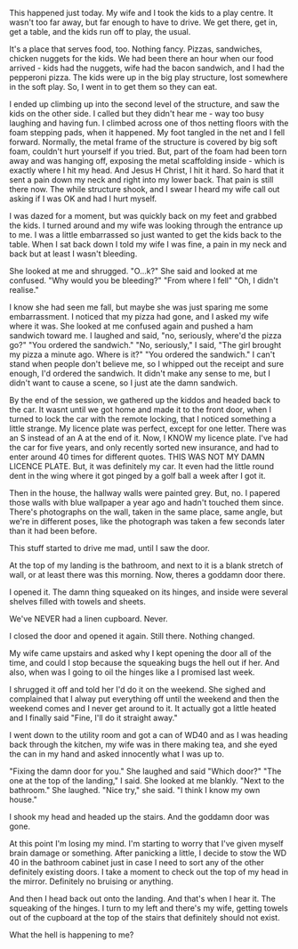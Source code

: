 This happened just today. My wife and I took the kids to a play centre. It wasn't too far away, but far enough to have to drive. We get there, get in, get a table, and the kids run off to play, the usual. 

It's a place that serves food, too. Nothing fancy. Pizzas, sandwiches, chicken nuggets for the kids. We had been there an hour when our food arrived - kids had the nuggets, wife had the bacon sandwich, and I had the pepperoni pizza. The kids were up in the big play structure, lost somewhere in the soft play. So, I went in to get them so they can eat. 

I ended up climbing up into the second level of the structure, and saw the kids on the other side. I called but they didn't hear me - way too busy laughing and having fun. I climbed across one of thos netting floors with the foam stepping pads, when it happened. My foot tangled in the net and I fell forward. Normally, the metal frame of the structure is covered by big soft foam, couldn't hurt yourself if you tried. But, part of the foam had been torn away and was hanging off, exposing the metal scaffolding inside - which is exactly where I hit my head. And Jesus H Christ, I hit it hard. So hard that it sent a pain down my neck and right into my lower back. That pain is still there now. The while structure shook, and I swear I heard my wife call out asking if I was OK and had I hurt myself. 

I was dazed for a moment, but was quickly back on my feet and grabbed the kids. I turned around and my wife was looking through the entrance up to me. I was a little embarrassed so just wanted to get the kids back to the table. When I sat back down I told my wife I was fine, a pain in my neck and back but at least I wasn't bleeding. 

She looked at me and shrugged. "O...k?" She said and looked at me confused. "Why would you be bleeding?" 
"From where I fell"
"Oh, I didn't realise."

I know she had seen me fall, but maybe she was just sparing me some embarrassment. 
I noticed that my pizza had gone, and I asked my wife where it was. She looked at me confused again and pushed a ham sandwich toward me. I laughed and said, "no, seriously, where'd the pizza go?" 
"You ordered the sandwich."
"No, seriously," I said, "The girl brought my pizza a minute ago. Where is it?" 
"You ordered the sandwich."
I can't stand when people don't believe me, so I whipped out the receipt and sure enough, I'd ordered the sandwich. It didn't make any sense to me, but I didn't want to cause a scene, so I just ate the damn sandwich. 

By the end of the session, we gathered up the kiddos and headed back to the car. It wasnt until we got home and made it to the front door, when I turned to lock the car with the remote locking, that I noticed something a little strange. My licence plate was perfect, except for one letter. There was an S instead of an A at the end of it. 
Now, I KNOW my licence plate. I've had the car for five years, and only recently sorted new insurance, and had to enter around 40 times for different quotes. THIS WAS NOT MY DAMN LICENCE PLATE. But, it was definitely my car. It even had the little round dent in the wing where it got pinged by a golf ball a week after I got it. 

Then in the house, the hallway walls were painted grey. But, no. I papered those walls with blue wallpaper a year ago and hadn't touched them since. There's photographs on the wall, taken in the same place, same angle, but we're in different poses, like the photograph was taken a few seconds later than it had been before. 

This stuff started to drive me mad, until I saw the door. 

At the top of my landing is the bathroom, and next to it is a blank stretch of wall, or at least there was this morning. Now, theres a goddamn door there. 

I opened it. The damn thing squeaked on its hinges, and inside were several shelves filled with towels and sheets. 

We've NEVER had a linen cupboard. Never. 

I closed the door and opened it again. Still there. Nothing changed. 

My wife came upstairs and asked why I kept opening the door all of the time, and could I stop because the squeaking bugs the hell out if her. And also, when was I going to oil the hinges like a I promised last week. 

I shrugged it off and told her I'd do it on the weekend. She sighed and complained that I alway put everything off until the weekend and then the weekend comes and I never get around to it. It actually got a little heated and I finally said "Fine, I'll do it straight away." 

I went down to the utility room and got a can of WD40 and as I was heading back through the kitchen, my wife was in there making tea, and she eyed the can in my hand and asked innocently what I was up to. 

"Fixing the damn door for you."
She laughed and said "Which door?" 
"The one at the top of the landing," I said. She looked at me blankly. "Next to the bathroom."
She laughed. 
"Nice try," she said. "I think I know my own house."

I shook my head and headed up the stairs. And the goddamn door was gone.

At this point I'm losing my mind. I'm starting to worry that I've given myself brain damage or something. After panicking a little, I decide to stow the WD 40 in the bathroom cabinet just in case I need to sort any of the other definitely existing doors. 
I take a moment to check out the top of my head in the mirror. Definitely no bruising or anything. 

And then I head back out onto the landing. And that's when I hear it. The squeaking of the hinges. I turn to my left and there's my wife, getting towels out of the cupboard at the top of the stairs that definitely should not exist. 

What the hell is happening to me?